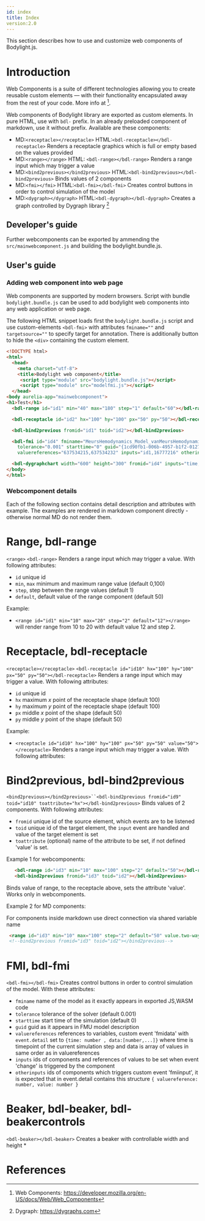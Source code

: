 ```yaml
---
id: index
title: Index
version:2.0
---
```


This section describes how to use and customize web components of Bodylight.js.

# Introduction

Web Components is a suite of different technologies allowing you to create reusable 
custom elements — with their functionality encapsulated away from the rest of your code.
More info at [^1].

Web components of Bodylight library are exported as custom elements.
In pure HTML, use with `bdl-` prefix. In an already preloaded component of markdown, use it without prefix.
Available are these components:
* MD:`<receptacle></receptacle>` HTML:`<bdl-receptacle></bdl-receptacle>` Renders a receptacle graphics which is full or empty based on the values provided
* MD:`<range></range>` HTML: `<bdl-range></bdl-range>` Renders a range input which may trigger a value
* MD:`<bind2previous></bind2previous>` HTML:`<bdl-bind2previous></bdl-bind2previous>` Binds values of 2 components 
* MD:`<fmi></fmi>` HTML:`<bdl-fmi></bdl-fmi>` Creates control buttons in order to control simulation of the model
* MD:`<dygraph></dygraph>` HTML:`<bdl-dygraph></bdl-dygraph>` Creates a graph controlled by Dygraph library [^2]

## Developer's guide 

Further webcomponents can be exported by ammending the `src/mainwebcomponent.js` and building the bodylight.bundle.js.

## User's guide 

### Adding web component into web page

Web components are supported by modern browsers. 
Script with bundle `bodylight.bundle.js` can be used to add bodylight web components into any web application or web page.

The following HTML snippet loads first the `bodylight.bundle.js` script and use custom-elements `<bdl-fmi>` with attributes
`fminame=""` and `targetsource=""` to specify target for annotation. There is additionally button to hide the `<div>` containing the custom element.

```html
<!DOCTYPE html>
<html>
  <head>
    <meta charset="utf-8">
    <title>Bodylight web component</title>
     <script type="module" src="bodylight.bundle.js"></script>
     <script type="module" src="modelfmi.js"></script>
  </head>
<body aurelia-app="mainwebcomponent">
<h1>Test</h1>
  <bdl-range id="id1" min="40" max="180" step="1" default="60"></bdl-range>

  <bdl-receptacle id="id2" hx="100" hy="100" px="50" py="50"></bdl-receptacle>

  <bdl-bind2previous fromid="id1" toid="id2"></bdl-bind2previous>

  <bdl-fmi id="id4" fminame="MeursHemodynamics_Model_vanMeursHemodynamicsModel" 
    tolerance="0.001" starttime="0" guid="{1cd90fb1-006b-4957-b1f2-012702efe021}" 
    valuereferences="637534215,637534232" inputs="id1,16777216" otherinputs="id3"></bdl-fmi>

  <bdl-dygraphchart width="600" height="300" fromid="id4" inputs="time,aorta pressure,ventricle pressure"></bdl-dygraphchart>
</body>
</html>
```

### Webcomponent details
Each of the following section contains detail description and attributes with example.
The examples are rendered in markdown component directly - otherwise normal MD do not render them.

# Range, bdl-range
`<range>` `<bdl-range>` Renders a range input which may trigger a value. With following attributes:
  * `id` unique id
  * `min`, `max` minimum and maximum range value (default 0,100)
  * `step`, step between the range values (default 1)
  * `default`, default value of the range component (default 50)

Example:
  * `<range id="id1" min="10" max="20" step="2" default="12"></range>` will render range from 10 to 20 with default value 12 and step 2.
  <range id="id1" min="10" max="20" step="2" default="12"></range>  

# Receptacle, bdl-receptacle
`<receptacle></receptacle>` `<bdl-receptacle id="id10" hx="100" hy="100" px="50" py="50"></bdl-receptacle>` Renders a range input which may trigger a value. With following attributes:
  * `id` unique id
  * `hx` maximum *x* point of the receptacle shape (default 100)
  * `hy` maximum *y* point of the receptacle shape (default 100)
  * `px` middle *x* point of the shape (default 50)
  * `py` middle *y* point of the shape (default 50)

Example:
  * `<receptacle id="id10" hx="100" hy="100" px="50" py="50" value="50"></receptacle>` Renders a range input which may trigger a value. With following attributes:
  <receptacle id="id2" hx="100" hy="100" px="50" py="50" value="50" value.bind="valueid3"></receptacle>


  
# Bind2previous, bdl-bind2previous
`<bind2previous></bind2previous>``<bdl-bind2previous fromid="id9" toid="id10" toattribute="hx"></bdl-bind2previous>` Binds values of 2 components. With following attributes:
  * `fromid` unique id of the source element, which events are to be listened
  * `toid` unique id of the target element, the `input` event are handled and value of the target element is set
  * `toattribute` (optional) name of the attribute to be set, if not defined 'value' is set.

Example 1 for webcomponents:
```html
   <bdl-range id="id3" min="10" max="100" step="2" default="50"></bdl-range> 
   <bdl-bind2previous fromid="id3" toid="id2"></bdl-bind2previous>
 ``` 
Binds value of range, to the receptacle above, sets the attribute 'value'. Works only in webcomponents.

Example 2 for MD components:

For components inside markdown use direct connection via shared variable name
 ```html
  <range id="id3" min="10" max="100" step="2" default="50" value.two-way="valueid3"></range>  
  <!--bind2previous fromid="id3" toid="id2"></bind2previous-->
``` 
<range id="id3" min="10" max="100" step="2" default="50" value.two-way="valueid3"></range>  
# FMI, bdl-fmi
`<bdl-fmi></bdl-fmi>` Creates control buttons in order to control simulation of the model. With these attributes:
  * `fminame` name of the model as it exactly appears in exported JS,WASM code
  * `tolerance` tolerance of the solver (default 0.001)
  * `starttime` start time of the simulation (default 0)
  * `guid` guid as it appears in FMU model description
  * `valuereferences` references to variables, custom event 'fmidata' with `event.detail` set to  `{time: number , data:[number,...]}` where time is timepoint of the current simulation step and data is array of values in same order as in 
  valuereferences
  * `inputs` ids of components and references of values to be set when event 'change' is triggered by the component
  * `otherinputs` ids of components which triggers custom event 'fmiinput', it is expected that in event.detail contains 
  this structure `{ valuereference: number, value: number }`
  
# Beaker, bdl-beaker, bdl-beakercontrols
`<bdl-beaker></bdl-beaker>` Creates a beaker with controllable width and height
  *    

# References

[^1]: Web Components: https://developer.mozilla.org/en-US/docs/Web/Web_Components

[^2]: Dygraph: https://dygraphs.com
